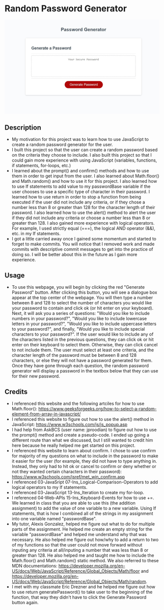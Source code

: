 # Random Password Generator

![Alt text](assets/images/screenshot-1.JPG)

## Description 

- My motivation for this project was to learn how to use JavaScript to create a random password generator for the user. 
- I built this project so that the user can create a random password based on the criteria they choose to include. I also built this project so that I could gain more experience with using JavaScript (variables, functions, if statements, for-loops, etc.) 
- I learned about the prompt() and confirm() methods and how to use them in order to get input from the user. I also learned about Math.floor() and Math.random() and how to use it for this project. I also learned how to use If statements to add value to my passwordBase variable if the user chooses to use a specific type of character in their password. I learned how to use return in order to stop a function from being executed if the user did not include any criteria, or if they chose a number less than 8 or greater than 128 for the character length of their password. I also learned how to use the alert() method to alert the user if they did not include any criteria or choose a number less than 8 or greater than 128. I also gained more experience with logical operators. For example, I used strictly equal (===), the logical AND operator (&&), etc. in my If statements. 
- I got a little carried away once I gained some momentum and started to forget to make commits. You will notice that I removed work and made commits with descriptive commit messages to get into the practice of doing so. I will be better about this in the future as I gain more experience. 
## Usage

- To use this webpage, you will begin by clicking the red "Generate Password" button. After clicking this button, you will see a dialogue box appear at the top center of the webpage. You will then type a number between 8 and 128 to select the number of characters you would like your password to contain and click ok (or hit enter on your keyboard). Next, it will ask you a series of questions: "Would you like to include numbers in your password?", "Would you like to include lowercase letters in your password?", "Would you like to include uppercase letters to your password?", and finally, "Would you like to include special characters to your password?". If the user would like to include any of the characters listed in the previous questions, they can click ok or hit enter on their keyboard to select them. Otherwise, they can click cancel to not include them. The user must select at least one criteria, and the character length of the password must be between 8 and 128 characters, or else they will not have a password generated for them. Once they have gone through each question, the random password generator will display a password in the textbox below that they can use for their new password. 

## Credits 

- I referenced this website and the following artciles for how to use Math.floor(): https://www.geeksforgeeks.org/how-to-select-a-random-element-from-array-in-javascript/ 
- I referenced this website to figure out how to use the alert() method in JavaScript: https://www.w3schools.com/js/js_popup.asp
- I had help from AskBCS (user name: jproodian) to figure out how to use the prompt() method and create a pseudo-code. I ended up going a different route than what we discussed, but I still wanted to credit him here because he really helped me get started on this project. 
- I referenced this website to learn about confirm. I chose to use confirm for majority of my questions on what to include in the password to make it easier for the user (for example, they did not have to type anything in. Instead, they only had to hit ok or cancel to confirm or deny whether or not they wanted certain characters in their password): https://www.w3schools.com/jsref/met_win_confirm.asp
- I referenced 03-JavaSript 07-Ins_Logical-Comparison-Operators to add logical operators to my If statements. 
- I referenced 03-JavaScript 13-Ins_Iteration to create my for-loop. 
- I referenced 04-Web-APIs 15-Ins_Keyboard-Events for how to use +=. We learned in class that you are able to use this (the addition assignment) to add the value of one variable to a new variable. Using If statements, that is how I combined all of the strings in my assignment into one variable named "passwordBase". 
- My tutor, Alexis Gonzalez, helped me figure out what to do for multiple parts of the assignment. He helped me create an empty string for the variable "passwordBase" and helped me understand why that was necessary. He also helped me figure out how/why to add a return to two of my functions so that the user could not move forward without inputing any criteria at all/inputing a number that was less than 8 or greater than 128. He also helped me and taught me how to include the Math.floor() and Math.random() static method. We also referred to these MDN documentations: https://developer.mozilla.org/en-US/docs/Web/JavaScript/Reference/Global_Objects/Math/floor and https://developer.mozilla.org/en-US/docs/Web/JavaScript/Reference/Global_Objects/Math/random. 
- I met with my classmate Eric Drezner and he helped me figure out how to use return generatePassword() to take user to the beginning of the function, that way they didn't have to click the Generate Password button again. 